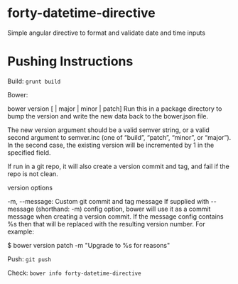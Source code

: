 forty-datetime-directive
========================

Simple angular directive to format and validate date and time inputs


Pushing Instructions
====================

Build:
`grunt build`

Bower:

bower version [<newversion> | major | minor | patch]
Run this in a package directory to bump the version and write the new data back to the bower.json file.

The new version argument should be a valid semver string, or a valid second argument to semver.inc (one of “build”, “patch”, “minor”, or “major”). In the second case, the existing version will be incremented by 1 in the specified field.

If run in a git repo, it will also create a version commit and tag, and fail if the repo is not clean.

version options

-m, --message: Custom git commit and tag message
If supplied with --message (shorthand: -m) config option, bower will use it as a commit message when creating a version commit. If the message config contains %s then that will be replaced with the resulting version number. For example:

$ bower version patch -m "Upgrade to %s for reasons"


Push:
`git push`


Check:
`bower info forty-datetime-directive`
